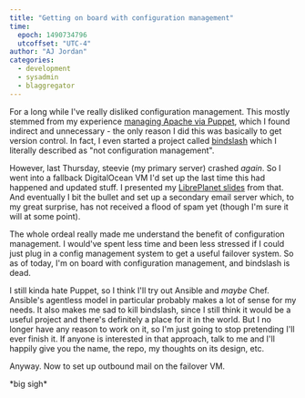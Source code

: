 ```yaml
---
title: "Getting on board with configuration management"
time:
  epoch: 1490734796
  utcoffset: "UTC-4"
author: "AJ Jordan"
categories:
  - development
  - sysadmin
  - blaggregator
---
```


For a long while I've really disliked configuration management. This mostly stemmed from my experience [managing Apache via Puppet][puppet], which I found indirect and unnecessary - the only reason I did this was basically to get version control. In fact, I even started a project called [bindslash][] which I literally described as "not configuration management".

However, last Thursday, steevie (my primary server) crashed _again_. So I went into a fallback DigitalOcean VM I'd set up the last time this had happened and updated stuff. I presented my [LibrePlanet slides][] from that. And eventually I bit the bullet and set up a secondary email server which, to my great surprise, has not received a flood of spam yet (though I'm sure it will at some point).

The whole ordeal really made me understand the benefit of configuration management. I would've spent less time and been less stressed if I could just plug in a config management system to get a useful failover system. So as of today, I'm on board with configuration management, and bindslash is dead.

I still kinda hate Puppet, so I think I'll try out Ansible and _maybe_ Chef. Ansible's agentless model in particular probably makes a lot of sense for my needs. It also makes me sad to kill bindslash, since I still think it would be a useful project and there's definitely a place for it in the world. But I no longer have any reason to work on it, so I'm just going to stop pretending I'll ever finish it. If anyone is interested in that approach, talk to me and I'll happily give you the name, the repo, my thoughts on its design, etc.

Anyway. Now to set up outbound mail on the failover VM.

\*big sigh\*

 [puppet]: https://github.com/strugee/steevie/blob/3069f53ee82c6b1709f22285b71ccdc0e5e0bced/apache-config/apache-config.pp
 [bindslash]: https://github.com/strugee/bindslash
 [LibrePlanet slides]: https://strugee.net/presentation-pumpio/libreplanet/
